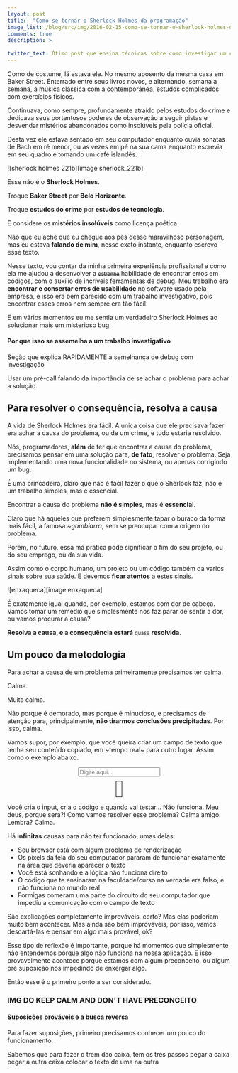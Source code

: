 ```yaml
---
layout: post
title:  "Como se tornar o Sherlock Holmes da programação"
image_list: /blog/src/img/2016-02-15-como-se-tornar-o-sherlock-holmes-da-programacao.jpg
comments: true
description: >
  
twitter_text: Ótimo post que ensina técnicas sobre como investigar um código e encontrar erros!
---
```


Como de costume, lá estava ele. No mesmo aposento da mesma casa em Baker Street. Enterrado entre seus livros novos, e alternando, semana a semana, a música clássica com a contemporânea, estudos complicados com exercícios físicos.

Continuava, como sempre, profundamente atraído pelos estudos do crime e dedicava seus portentosos poderes de observação a seguir pistas e desvendar mistérios abandonados como insolúveis pela polícia oficial.

Desta vez ele estava sentado em seu computador enquanto ouvia sonatas de Bach em ré menor, ou as vezes em pé na sua cama enquanto escrevia em seu quadro e tomando um café islandês.

<span class="center-horizontal">
  ![sherlock holmes 221b][image sherlock_221b]
</span>

Esse não é o <strong>Sherlock Holmes</strong>.

Troque <strong>Baker Street</strong> por <strong>Belo Horizonte</strong>.

Troque <strong>estudos do crime</strong> por <strong>estudos de tecnologia</strong>.

E considere os <strong>mistérios insolúveis</strong> como licença poética.

Não que eu ache que eu chegue aos pés desse maravilhoso personagem, mas eu estava <strong>falando de mim</strong>, nesse exato instante, enquanto escrevo esse texto.

Nesse texto, vou contar da minha primeira experiência profissional e como ela me ajudou a desenvolver a <del><small>estranha</small></del> habilidade de encontrar erros em códigos, com o auxílio de incríveis ferramentas de debug. Meu trabalho era <strong>encontrar e consertar erros de usabilidade</strong> no software usado pela empresa, e isso era bem parecido com um trabalho investigativo, pois encontrar esses erros nem sempre era tão fácil.

E em vários momentos eu me sentia um verdadeiro Sherlock Holmes ao solucionar mais um misterioso bug.

<h4 class="image-title">
  Por que isso se assemelha a um trabalho investigativo <i class="fa fa-search"></i>
</h4>

Seção que explica RAPIDAMENTE a semelhança de debug com investigação

Usar um pré-call falando da importância de se achar o problema para achar a solução.

<h2>
  Para resolver o consequência, resolva a causa
</h2>

A vida de Sherlock Holmes era fácil. A unica coisa que ele precisava fazer era achar a causa do problema, ou de um crime, e tudo estaria resolvido. 

Nós, programadores, <strong>além</strong> de ter que encontrar a causa do problema, precisamos pensar em uma solução para, <strong>de fato</strong>, resolver o problema. Seja implementando uma nova funcionalidade no sistema, ou apenas corrigindo um bug.

É uma brincadeira, claro que não é fácil fazer o que o Sherlock faz, não é um trabalho simples, mas é essencial.

Encontrar a causa do problema <strong>não é simples</strong>, mas é <strong>essencial</strong>.

Claro que há aqueles que preferem simplesmente tapar o buraco da forma mais fácil, a famosa <i>~gambiarra</i>, sem se preocupar com a origem do problema.

Porém, no futuro, essa má prática pode significar o fim do seu projeto, ou do seu emprego, ou da sua vida.

Assim como o corpo humano, um projeto ou um código também dá varios sinais sobre sua saúde. E devemos <strong>ficar atentos</strong> a estes sinais.

<span class="center-horizontal">
  ![enxaqueca][image enxaqueca]
</span>

É exatamente igual quando, por exemplo, estamos com dor de cabeça. Vamos tomar um remédio que simplesmente nos faz parar de sentir a dor, ou vamos procurar a causa? 

<strong>Resolva a causa, e a consequência estará</strong> <small>quase</small> <strong>resolvida</strong>.

<h2>Um pouco da metodologia</h2>

Para achar a causa de um problema primeiramente precisamos ter calma. 

Calma. 

Muita calma. 

Não porque é demorado, mas porque é minucioso, e precisamos de atenção para, principalmente, <strong>não tirarmos conclusões precipitadas</strong>. Por isso, calma. 

Vamos supor, por exemplo, que você queira criar um campo de texto que tenha seu conteúdo copiado, em ~tempo real~ para outro lugar. Assim como o exemplo abaixo.

<div style="text-align:center">
  <div>
  	<input type="text" id="input-exemple-1" placeholder="Digite aqui..." />
  </div>
  <div>
  	<span id="span-exemple-1" style="border: 1px solid black; padding: 0px 6px; display: inline-block; min-height: 34px; margin-top: 10px;"></span> </div>
</div>
<script type="text/javascript">
	var input = document.getElementById('input-exemple-1');
	var span = document.getElementById('span-exemple-1');

	input.oninput = function() {
		span.innerHTML = this.value;
	}


</script>

Você cria o input, cria o código e quando vai testar... Não funciona. Meu deus, porque será?! Como vamos resolver esse problema? Calma amigo. Lembra? Calma. 

Há <strong>infinitas</strong> causas para não ter funcionado, umas delas:

 * Seu browser está com algum problema de renderização
 * Os pixels da tela do seu computador pararam de funcionar exatamente na área que deveria aparecer o texto
 * Você está sonhando e a lógica não funciona direito
 * O código que te ensinaram na faculdade/curso na verdade era falso, e não funciona no mundo real
 * Formigas comeram uma parte do circuito do seu computador que impediu a comunicação com o campo de texto

São explicações completamente improváveis, certo? Mas elas poderiam muito bem acontecer. Mas ainda são bem improváveis, por isso, vamos descartá-las e pensar em algo mais provável, ok?

Esse tipo de reflexão é importante, porque há momentos que simplesmente não entendemos porque algo não funciona na nossa aplicação. E isso provavelmente acontece porque estamos com algum preconceito, ou algum pré suposição nos impedindo de enxergar algo.

Então esse é o primeiro ponto a ser considerado.

<h3>
  IMG DO KEEP CALM AND DON'T HAVE PRECONCEITO
</h3>

<h4>
  Suposições prováveis e a busca reversa <i class="fa fa-search"></i>
</h4>

Para fazer suposições, primeiro precisamos conhecer um pouco do funcionamento.

Sabemos que para fazer o trem dao caixa, tem os tres passos
pegar a caixa
pegar a outra caixa
colocar o texto de uma na outra

[image sherlock_221b]: /blog/src/img/2016-02-15-sherlock-221b.jpg
[image enxaqueca]: /blog/src/img/2016-02-15-enxaqueca.jpg